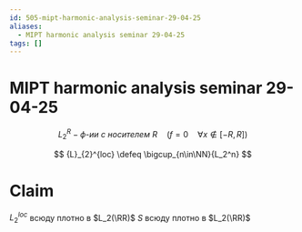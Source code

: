 ```yaml
---
id: 505-mipt-harmonic-analysis-seminar-29-04-25
aliases:
  - MIPT harmonic analysis seminar 29-04-25
tags: []
---
```


# MIPT harmonic analysis seminar 29-04-25

$$
L_2^R - \textit{ф-ии с носителем R}\quad (f = 0\quad \forall x \not\in [-R, R])
$$

$$
{L}_{2}^{loc} \defeq \bigcup_{n\in\NN}{L_2^n}
$$

# Claim

$L_2^{loc}$ всюду плотно в $L_2(\RR)$
$S$ всюду плотно в $L_2(\RR)$
